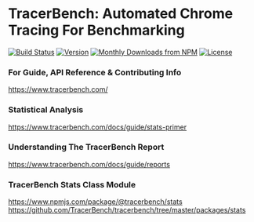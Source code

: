 # TracerBench: Automated Chrome Tracing For Benchmarking

[![Build Status](https://github.com/TracerBench/tracerbench/workflows/CI/badge.svg)](https://github.com/TracerBench/tracerbench/actions?workflow=CI)
[![Version](https://img.shields.io/npm/v/tracerbench.svg)](https://www.npmjs.com/package/@tracerbench/core)
[![Monthly Downloads from NPM](https://img.shields.io/npm/dm/@tracerbench/core.svg)](https://www.npmjs.com/package/@tracerbench/core)
[![License](https://img.shields.io/npm/l/tracerbench.svg)](https://github.com/TracerBench/tracerbench/blob/master/package.json)

### For Guide, API Reference & Contributing Info

https://www.tracerbench.com/

### Statistical Analysis

https://www.tracerbench.com/docs/guide/stats-primer

### Understanding The TracerBench Report

https://www.tracerbench.com/docs/guide/reports

### TracerBench Stats Class Module

https://www.npmjs.com/package/@tracerbench/stats
https://github.com/TracerBench/tracerbench/tree/master/packages/stats

